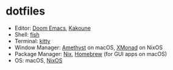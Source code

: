 # dotfiles

- Editor: [Doom Emacs][doom-emacs], [Kakoune][kakoune]
- Shell: [fish][fish]
- Terminal: [kitty][kitty]
- Window Manager: [Amethyst][amethyst] on macOS, [XMonad][xmonad] on NixOS
- Package Manager: [Nix][nix], [Homebrew](homebrew) (for GUI apps on macOS)
- OS: macOS, [NixOS][nixos]

[doom-emacs]: https://github.com/hlissner/doom-emacs
[kakoune]: https://github.com/mawww/kakoune
[fish]: https://fishshell.com/
[kitty]: https://sw.kovidgoyal.net/kitty/
[amethyst]: https://github.com/ianyh/Amethyst
[xmonad]: https://xmonad.org/
[nix]: https://nixos.org/
[nixos]: https://nixos.org/
[homebrew]: https://brew.sh/
